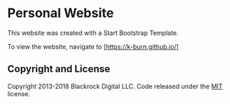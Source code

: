 # Personal Website

This website was created with a Start Bootstrap Template. 

To view the website, navigate to [https://k-burn.github.io/]


## Copyright and License

Copyright 2013-2018 Blackrock Digital LLC. Code released under the [MIT](https://github.com/BlackrockDigital/startbootstrap-resume/blob/gh-pages/LICENSE) license.
